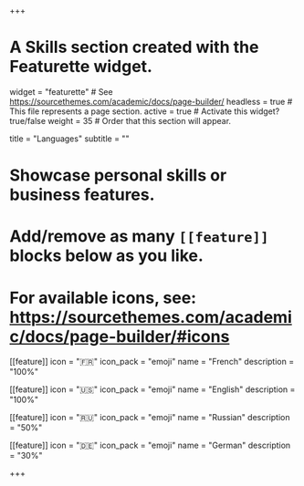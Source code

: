 +++
# A Skills section created with the Featurette widget.
widget = "featurette"  # See https://sourcethemes.com/academic/docs/page-builder/
headless = true  # This file represents a page section.
active = true  # Activate this widget? true/false
weight = 35  # Order that this section will appear.

title = "Languages"
subtitle = ""

# Showcase personal skills or business features.
# 
# Add/remove as many `[[feature]]` blocks below as you like.
# 
# For available icons, see: https://sourcethemes.com/academic/docs/page-builder/#icons


[[feature]]
  icon = ":fr:"
  icon_pack = "emoji"
  name = "French"
  description = "100%"

[[feature]]
  icon = ":us:"
  icon_pack = "emoji"
  name = "English"
  description = "100%"

[[feature]]
  icon = ":ru:"
  icon_pack = "emoji"
  name = "Russian"
  description = "50%"

[[feature]]
  icon = ":de:"
  icon_pack = "emoji"
  name = "German"
  description = "30%"

+++